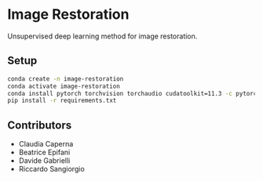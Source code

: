 # Image Restoration
Unsupervised deep learning method for image restoration.

## Setup
```bash
conda create -n image-restoration
conda activate image-restoration
conda install pytorch torchvision torchaudio cudatoolkit=11.3 -c pytorch
pip install -r requirements.txt
```

## Contributors
- Claudia Caperna
- Beatrice Epifani
- Davide Gabrielli
- Riccardo Sangiorgio
